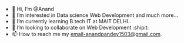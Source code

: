 - 👋 Hi, I’m @Anand
- 👀 I’m interested in Data science Web Development and much more...
- 🌱 I’m currently learning B.tech IT at MAIT DELHI..
- 💞️ I’m looking to collaborate on Web Development :shipit:
- 📫 How to reach me my email-anandpandey1503@gmail.com.

<!---
Anandp05/Anandp05 is a ✨ special ✨ repository because its `README.md` (this file) appears on your GitHub profile.
You can click the Preview link to take a look at your changes.
--->
